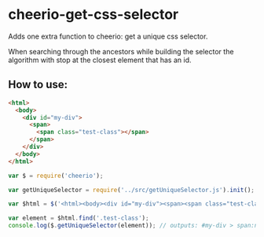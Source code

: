 # cheerio-get-css-selector

Adds one extra function to cheerio: get a unique css selector.

When searching through the ancestors while building the selector the algorithm with stop at the closest element that has an id.

## How to use:
```html
<html> 
  <body> 
    <div id="my-div"> 
      <span> 
        <span class="test-class"></span> 
      </span> 
    </div> 
  </body> 
</html>
```

```js
var $ = require('cheerio');

var getUniqueSelector = require('../src/getUniqueSelector.js').init();

var $html = $('<html><body><div id="my-div"><span><span class="test-class"></span></span></div></body></html>');

var element = $html.find('.test-class');
console.log($.getUniqueSelector(element)); // outputs: #my-div > span:nth-child(0) > span:nth-child(0)
```




